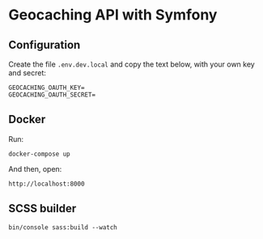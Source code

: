 # Geocaching API with Symfony

## Configuration
Create the file `.env.dev.local` and copy the text below, with your own key and secret:

```
GEOCACHING_OAUTH_KEY=
GEOCACHING_OAUTH_SECRET=
```

## Docker

Run:

```
docker-compose up
```

And then, open:

```
http://localhost:8000
```

## SCSS builder

```
bin/console sass:build --watch
```